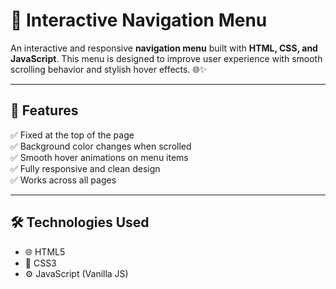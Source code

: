 # 🚀 Interactive Navigation Menu

An interactive and responsive **navigation menu** built with **HTML, CSS, and JavaScript**. This menu is designed to improve user experience with smooth scrolling behavior and stylish hover effects. 🌐✨

---

## 🎯 Features

✅ Fixed at the top of the page  
✅ Background color changes when scrolled  
✅ Smooth hover animations on menu items  
✅ Fully responsive and clean design  
✅ Works across all pages

---

## 🛠️ Technologies Used

- 🌐 HTML5  
- 🎨 CSS3  
- ⚙️ JavaScript (Vanilla JS)

